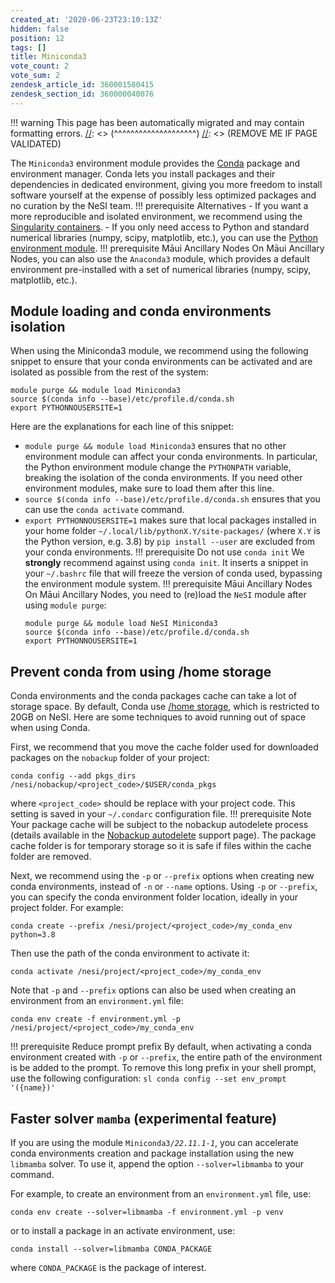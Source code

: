 ```yaml
---
created_at: '2020-06-23T23:10:13Z'
hidden: false
position: 12
tags: []
title: Miniconda3
vote_count: 2
vote_sum: 2
zendesk_article_id: 360001580415
zendesk_section_id: 360000040076
---
```




[//]: <> (REMOVE ME IF PAGE VALIDATED)
[//]: <> (vvvvvvvvvvvvvvvvvvvv)
!!! warning
    This page has been automatically migrated and may contain formatting errors.
[//]: <> (^^^^^^^^^^^^^^^^^^^^)
[//]: <> (REMOVE ME IF PAGE VALIDATED)

The `Miniconda3` environment module provides the
[Conda](https://docs.conda.io/projects/conda/en/latest/) package and
environment manager. Conda lets you install packages and their
dependencies in dedicated environment, giving you more freedom to
install software yourself at the expense of possibly less optimized
packages and no curation by the NeSI team.
!!! prerequisite Alternatives
     -   If you want a more reproducible and isolated environment, we
         recommend using the [Singularity
         containers](../../../Scientific_Computing/Supported_Applications/Singularity).
     -   If you only need access to Python and standard numerical libraries
         (numpy, scipy, matplotlib, etc.), you can use the [Python
         environment
         module](../../../Scientific_Computing/Supported_Applications/Python).
!!! prerequisite Māui Ancillary Nodes
     On Māui Ancillary Nodes, you can also use the `Anaconda3` module,
     which provides a default environment pre-installed with a set of
     numerical libraries (numpy, scipy, matplotlib, etc.).

## Module loading and conda environments isolation

When using the Miniconda3 module, we recommend using the following
snippet to ensure that your conda environments can be activated and are
isolated as possible from the rest of the system:

``` sl
module purge && module load Miniconda3
source $(conda info --base)/etc/profile.d/conda.sh
export PYTHONNOUSERSITE=1
```

Here are the explanations for each line of this snippet:

-   `module purge && module load Miniconda3` ensures that no other
    environment module can affect your conda environments. In
    particular, the Python environment module change the `PYTHONPATH`
    variable, breaking the isolation of the conda environments. If you
    need other environment modules, make sure to load them after this
    line.
-   `source $(conda info --base)/etc/profile.d/conda.sh` ensures that
    you can use the `conda activate` command.
-   `export PYTHONNOUSERSITE=1` makes sure that local packages installed
    in your home folder `~/.local/lib/pythonX.Y/site-packages/` (where
    `X.Y` is the Python version, e.g. 3.8) by `pip install --user` are
    excluded from your conda environments.
!!! prerequisite Do not use `conda init`
     We **strongly** recommend against using `conda init`. It inserts a
     snippet in your `~/.bashrc` file that will freeze the version of conda
     used, bypassing the environment module system.
!!! prerequisite Māui Ancillary Nodes
     On Māui Ancillary Nodes, you need to (re)load the `NeSI` module after
     using `module purge`:
     ``` sl
     module purge && module load NeSI Miniconda3
     source $(conda info --base)/etc/profile.d/conda.sh
     export PYTHONNOUSERSITE=1
     ```

## Prevent conda from using /home storage

Conda environments and the conda packages cache can take a lot of
storage space. By default, Conda use [/home
storage](../../../Storage/File_Systems_and_Quotas/NeSI_File_Systems_and_Quotas),
which is restricted to 20GB on NeSI. Here are some techniques to avoid
running out of space when using Conda.

First, we recommend that you move the cache folder used for downloaded
packages on the `nobackup` folder of your project:

``` sl
conda config --add pkgs_dirs /nesi/nobackup/<project_code>/$USER/conda_pkgs
```

where `<project_code>` should be replace with your project code. This
setting is saved in your `~/.condarc` configuration file.
!!! prerequisite Note
     Your package cache will be subject to the nobackup autodelete process
     (details available in the [Nobackup
     autodelete](../../../Storage/File_Systems_and_Quotas/Automatic_cleaning_of_nobackup_file_system)
     support page). The package cache folder is for temporary storage so it
     is safe if files within the cache folder are removed.

Next, we recommend using the `-p` or `--prefix` options when creating
new conda environments, instead of `-n` or `--name` options. Using `-p`
or `--prefix`, you can specify the conda environment folder location,
ideally in your project folder. For example:

``` sl
conda create --prefix /nesi/project/<project_code>/my_conda_env python=3.8
```

Then use the path of the conda environment to activate it:

``` sl
conda activate /nesi/project/<project_code>/my_conda_env
```

Note that `-p` and `--prefix` options can also be used when creating an
environment from an `environment.yml` file:

``` sl
conda env create -f environment.yml -p /nesi/project/<project_code>/my_conda_env
```
!!! prerequisite Reduce prompt prefix
     By default, when activating a conda environment created with `-p` or
     `--prefix`, the entire path of the environment is be added to the
     prompt. To remove this long prefix in your shell prompt, use the
     following configuration:
     ``` sl
     conda config --set env_prompt '({name})'
     ```

## Faster solver `mamba` (experimental feature)

If you are using the module `Miniconda3/`*`22.11.1-1`*, you can
accelerate conda environments creation and package installation using
the new `libmamba` solver. To use it, append the option
`--solver=libmamba` to your command.

For example, to create an environment from an `environment.yml` file,
use:

``` sl
conda env create --solver=libmamba -f environment.yml -p venv
```

or to install a package in an activate environment, use:

``` sl
conda install --solver=libmamba CONDA_PACKAGE
```

where `CONDA_PACKAGE` is the package of interest.